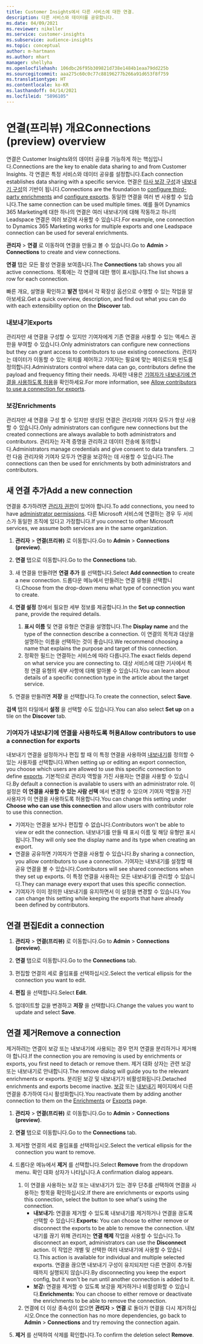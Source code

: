 ```yaml
---
title: Customer Insights에서 다른 서비스에 대한 연결.
description: 다른 서비스와 데이터를 공유합니다.
ms.date: 04/09/2021
ms.reviewer: nikeller
ms.service: customer-insights
ms.subservice: audience-insights
ms.topic: conceptual
author: m-hartmann
ms.author: mhart
manager: shellyha
ms.openlocfilehash: 106dbc26f95b309821d738e1484b1eaa79dd225b
ms.sourcegitcommit: aaa275c60c0c77c88196277b266a91d653f8f759
ms.translationtype: HT
ms.contentlocale: ko-KR
ms.lasthandoff: 04/14/2021
ms.locfileid: "5896105"
---
```

# <a name="connections-preview-overview"></a><span data-ttu-id="42d39-103">연결(프리뷰) 개요</span><span class="sxs-lookup"><span data-stu-id="42d39-103">Connections (preview) overview</span></span>

<span data-ttu-id="42d39-104">연결은 Customer Insights와의 데이터 공유를 가능하게 하는 핵심입니다.</span><span class="sxs-lookup"><span data-stu-id="42d39-104">Connections are the key to enable data sharing to and from Customer Insights.</span></span> <span data-ttu-id="42d39-105">각 연결은 특정 서비스와 데이터 공유를 설정합니다.</span><span class="sxs-lookup"><span data-stu-id="42d39-105">Each connection establishes data sharing with a specific service.</span></span> <span data-ttu-id="42d39-106">연결은 [타사 보강 구성](enrichment-hub.md)과 [내보내기 구성](export-destinations.md)의 기반이 됩니다.</span><span class="sxs-lookup"><span data-stu-id="42d39-106">Connections are the foundation to [configure third-party enrichments](enrichment-hub.md) and [configure exports](export-destinations.md).</span></span> <span data-ttu-id="42d39-107">동일한 연결을 여러 번 사용할 수 있습니다.</span><span class="sxs-lookup"><span data-stu-id="42d39-107">The same connection can be used multiple times.</span></span> <span data-ttu-id="42d39-108">예를 들어 Dynamics 365 Marketing에 대한 하나의 연결은 여러 내보내기에 대해 작동하고 하나의 Leadspace 연결은 여러 보강에 사용할 수 있습니다.</span><span class="sxs-lookup"><span data-stu-id="42d39-108">For example, one connection to Dynamics 365 Marketing works for multiple exports and one Leadspace connection can be used for several enrichments.</span></span>

<span data-ttu-id="42d39-109">**관리자** > **연결** 로 이동하여 연결을 만들고 볼 수 있습니다.</span><span class="sxs-lookup"><span data-stu-id="42d39-109">Go to **Admin** > **Connections** to create and view connections.</span></span>

<span data-ttu-id="42d39-110">**연결** 탭은 모든 활성 연결을 보여줍니다.</span><span class="sxs-lookup"><span data-stu-id="42d39-110">The **Connections** tab shows you all active connections.</span></span> <span data-ttu-id="42d39-111">목록에는 각 연결에 대한 행이 표시됩니다.</span><span class="sxs-lookup"><span data-stu-id="42d39-111">The list shows a row for each connection.</span></span> 

<span data-ttu-id="42d39-112">빠른 개요, 설명을 확인하고 **발견** 탭에서 각 확장성 옵션으로 수행할 수 있는 작업을 알아보세요.</span><span class="sxs-lookup"><span data-stu-id="42d39-112">Get a quick overview, description, and find out what you can do with each extensibility option on the **Discover** tab.</span></span>

### <a name="exports"></a><span data-ttu-id="42d39-113">내보내기</span><span class="sxs-lookup"><span data-stu-id="42d39-113">Exports</span></span>

<span data-ttu-id="42d39-114">관리자만 새 연결을 구성할 수 있지만 기여자에게 기존 연결을 사용할 수 있는 액세스 권한을 부여할 수 있습니다.</span><span class="sxs-lookup"><span data-stu-id="42d39-114">Only administrators can configure new connections but they can grant access to contributors to use existing connections.</span></span> <span data-ttu-id="42d39-115">관리자는 데이터가 이동할 수 있는 위치를 제어하고 기여자는 필요에 맞는 페이로드와 빈도를 정의합니다.</span><span class="sxs-lookup"><span data-stu-id="42d39-115">Administrators control where data can go, contributors define the payload and frequency fitting their needs.</span></span> <span data-ttu-id="42d39-116">자세한 내용은 [기여자가 내보내기에 연결을 사용하도록 허용](#allow-contributors-to-use-a-connection-for-exports)을 확인하세요.</span><span class="sxs-lookup"><span data-stu-id="42d39-116">For more information, see [Allow contributors to use a connection for exports](#allow-contributors-to-use-a-connection-for-exports).</span></span>

### <a name="enrichments"></a><span data-ttu-id="42d39-117">보강</span><span class="sxs-lookup"><span data-stu-id="42d39-117">Enrichments</span></span>

<span data-ttu-id="42d39-118">관리자만 새 연결을 구성 할 수 있지만 생성된 연결은 관리자와 기여자 모두가 항상 사용할 수 있습니다.</span><span class="sxs-lookup"><span data-stu-id="42d39-118">Only administrators can configure new connections but the created connections are always available to both administrators and contributors.</span></span> <span data-ttu-id="42d39-119">관리자는 자격 증명을 관리하고 데이터 전송에 동의합니다.</span><span class="sxs-lookup"><span data-stu-id="42d39-119">Administrators manage credentials and give consent to data transfers.</span></span> <span data-ttu-id="42d39-120">그런 다음 관리자와 기여자 모두가 연결을 보강하는 데 사용할 수 있습니다.</span><span class="sxs-lookup"><span data-stu-id="42d39-120">The connections can then be used for enrichments by both administrators and contributors.</span></span>

## <a name="add-a-new-connection"></a><span data-ttu-id="42d39-121">새 연결 추가</span><span class="sxs-lookup"><span data-stu-id="42d39-121">Add a new connection</span></span>

<span data-ttu-id="42d39-122">연결을 추가하려면 [관리자 권한](permissions.md)이 있어야 합니다.</span><span class="sxs-lookup"><span data-stu-id="42d39-122">To add connections, you need to have [administrator permissions](permissions.md).</span></span> <span data-ttu-id="42d39-123">다른 Microsoft 서비스에 연결하는 경우 두 서비스가 동일한 조직에 있다고 가정합니다.</span><span class="sxs-lookup"><span data-stu-id="42d39-123">If you connect to other Microsoft services, we assume both services are in the same organization.</span></span>

1. <span data-ttu-id="42d39-124">**관리자** > **연결(프리뷰)** 로 이동합니다.</span><span class="sxs-lookup"><span data-stu-id="42d39-124">Go to **Admin** > **Connections (preview)**.</span></span>

1. <span data-ttu-id="42d39-125">**연결** 탭으로 이동합니다.</span><span class="sxs-lookup"><span data-stu-id="42d39-125">Go to the **Connections** tab.</span></span>

1. <span data-ttu-id="42d39-126">새 연결을 만들려면 **연결 추가** 를 선택합니다.</span><span class="sxs-lookup"><span data-stu-id="42d39-126">Select **Add connection** to create a new connection.</span></span> <span data-ttu-id="42d39-127">드롭다운 메뉴에서 만들려는 연결 유형을 선택합니다.</span><span class="sxs-lookup"><span data-stu-id="42d39-127">Choose from the drop-down menu what type of connection you want to create.</span></span>

1. <span data-ttu-id="42d39-128">**연결 설정** 창에서 필요한 세부 정보를 제공합니다.</span><span class="sxs-lookup"><span data-stu-id="42d39-128">In the **Set up connection** pane, provide the required details.</span></span> 
   1. <span data-ttu-id="42d39-129">**표시 이름** 및 연결 유형은 연결을 설명합니다.</span><span class="sxs-lookup"><span data-stu-id="42d39-129">The **Display name** and the type of the connection describe a connection.</span></span> <span data-ttu-id="42d39-130">이 연결의 목적과 대상을 설명하는 이름을 선택하는 것이 좋습니다.</span><span class="sxs-lookup"><span data-stu-id="42d39-130">We recommend choosing a name that explains the purpose and target of this connection.</span></span>
   1. <span data-ttu-id="42d39-131">정확한 필드는 연결하는 서비스에 따라 다릅니다.</span><span class="sxs-lookup"><span data-stu-id="42d39-131">The exact fields depend on what service you are connecting to.</span></span> <span data-ttu-id="42d39-132">대상 서비스에 대한 기사에서 특정 연결 유형의 세부 사항에 대해 알아볼 수 있습니다.</span><span class="sxs-lookup"><span data-stu-id="42d39-132">You can learn about details of a specific connection type in the article about the target service.</span></span>

1. <span data-ttu-id="42d39-133">연결을 만들려면 **저장** 을 선택합니다.</span><span class="sxs-lookup"><span data-stu-id="42d39-133">To create the connection, select **Save**.</span></span>

<span data-ttu-id="42d39-134">**검색** 탭의 타일에서 **설정** 을 선택할 수도 있습니다.</span><span class="sxs-lookup"><span data-stu-id="42d39-134">You can also select **Set up** on a tile on the **Discover** tab.</span></span>

### <a name="allow-contributors-to-use-a-connection-for-exports"></a><span data-ttu-id="42d39-135">기여자가 내보내기에 연결을 사용하도록 허용</span><span class="sxs-lookup"><span data-stu-id="42d39-135">Allow contributors to use a connection for exports</span></span>

<span data-ttu-id="42d39-136">내보내기 연결을 설정하거나 편집 할 때 이 특정 연결을 사용하여 [내보내기](export-destinations.md)를 정의할 수 있는 사용자를 선택합니다.</span><span class="sxs-lookup"><span data-stu-id="42d39-136">When setting up or editing an export connection, you choose which users are allowed to use this specific connection to define [exports](export-destinations.md).</span></span> <span data-ttu-id="42d39-137">기본적으로 관리자 역할을 가진 사용자는 연결을 사용할 수 있습니다.</span><span class="sxs-lookup"><span data-stu-id="42d39-137">By default a connection is available to users with an administrator role.</span></span> <span data-ttu-id="42d39-138">이 설정은 **이 연결을 사용할 수 있는 사람 선택** 에서 변경할 수 있으며 기여자 역할을 가진 사용자가 이 연결을 사용하도록 허용합니다.</span><span class="sxs-lookup"><span data-stu-id="42d39-138">You can change this setting under **Choose who can use this connection** and allow users with contributor role to use this connection.</span></span>

- <span data-ttu-id="42d39-139">기여자는 연결을 보거나 편집할 수 없습니다.</span><span class="sxs-lookup"><span data-stu-id="42d39-139">Contributors won't be able to view or edit the connection.</span></span> <span data-ttu-id="42d39-140">내보내기를 만들 때 표시 이름 및 해당 유형만 표시됩니다.</span><span class="sxs-lookup"><span data-stu-id="42d39-140">They will only see the display name and its type when creating an export.</span></span>
- <span data-ttu-id="42d39-141">연결을 공유하면 기여자가 연결을 사용할 수 있습니다.</span><span class="sxs-lookup"><span data-stu-id="42d39-141">By sharing a connection, you allow contributors to use a connection.</span></span> <span data-ttu-id="42d39-142">기여자는 내보내기를 설정할 때 공유 연결을 볼 수 있습니다.</span><span class="sxs-lookup"><span data-stu-id="42d39-142">Contributors will see shared connections when they set up exports.</span></span> <span data-ttu-id="42d39-143">이 특정 연결을 사용하는 모든 내보내기를 관리할 수 있습니다.</span><span class="sxs-lookup"><span data-stu-id="42d39-143">They can manage every export that uses this specific connection.</span></span>
- <span data-ttu-id="42d39-144">기여자가 이미 정의한 내보내기를 유지하면서 이 설정을 변경할 수 있습니다.</span><span class="sxs-lookup"><span data-stu-id="42d39-144">You can change this setting while keeping the exports that have already been defined by contributors.</span></span>

## <a name="edit-a-connection"></a><span data-ttu-id="42d39-145">연결 편집</span><span class="sxs-lookup"><span data-stu-id="42d39-145">Edit a connection</span></span>

1. <span data-ttu-id="42d39-146">**관리자** > **연결(프리뷰)** 로 이동합니다.</span><span class="sxs-lookup"><span data-stu-id="42d39-146">Go to **Admin** > **Connections (preview)**.</span></span>

1. <span data-ttu-id="42d39-147">**연결** 탭으로 이동합니다.</span><span class="sxs-lookup"><span data-stu-id="42d39-147">Go to the **Connections** tab.</span></span>

1. <span data-ttu-id="42d39-148">편집할 연결의 세로 줄임표를 선택하십시오.</span><span class="sxs-lookup"><span data-stu-id="42d39-148">Select the vertical ellipsis for the connection you want to edit.</span></span>

1. <span data-ttu-id="42d39-149">**편집** 을 선택합니다.</span><span class="sxs-lookup"><span data-stu-id="42d39-149">Select **Edit**.</span></span>

1. <span data-ttu-id="42d39-150">업데이트할 값을 변경하고 **저장** 을 선택합니다.</span><span class="sxs-lookup"><span data-stu-id="42d39-150">Change the values you want to update and select **Save**.</span></span>

## <a name="remove-a-connection"></a><span data-ttu-id="42d39-151">연결 제거</span><span class="sxs-lookup"><span data-stu-id="42d39-151">Remove a connection</span></span>

<span data-ttu-id="42d39-152">제거하려는 연결이 보강 또는 내보내기에 사용되는 경우 먼저 연결을 분리하거나 제거해야 합니다.</span><span class="sxs-lookup"><span data-stu-id="42d39-152">If the connection you are removing is used by enrichments or exports, you first need to detach or remove them.</span></span> <span data-ttu-id="42d39-153">제거 대화 상자는 관련 보강 또는 내보내기로 안내합니다.</span><span class="sxs-lookup"><span data-stu-id="42d39-153">The remove dialog will guide you to the relevant enrichments or exports.</span></span> <span data-ttu-id="42d39-154">분리된 보강 및 내보내기가 비활성화됩니다.</span><span class="sxs-lookup"><span data-stu-id="42d39-154">Detached enrichments and exports become inactive.</span></span> <span data-ttu-id="42d39-155">[보강](enrichment-hub.md) 또는 [내보내기](export-destinations.md) 페이지에서 다른 연결을 추가하여 다시 활성화합니다.</span><span class="sxs-lookup"><span data-stu-id="42d39-155">You reactivate them by adding another connection to them on the [Enrichments](enrichment-hub.md) or [Exports](export-destinations.md) page.</span></span>

1. <span data-ttu-id="42d39-156">**관리자** > **연결(프리뷰)** 로 이동합니다.</span><span class="sxs-lookup"><span data-stu-id="42d39-156">Go to **Admin** > **Connections (preview)**.</span></span>

1. <span data-ttu-id="42d39-157">**연결** 탭으로 이동합니다.</span><span class="sxs-lookup"><span data-stu-id="42d39-157">Go to the **Connections** tab.</span></span>

1. <span data-ttu-id="42d39-158">제거할 연결의 세로 줄임표를 선택하십시오.</span><span class="sxs-lookup"><span data-stu-id="42d39-158">Select the vertical ellipsis for the connection you want to remove.</span></span>

1. <span data-ttu-id="42d39-159">드롭다운 메뉴에서 **제거** 를 선택합니다.</span><span class="sxs-lookup"><span data-stu-id="42d39-159">Select **Remove** from the dropdown menu.</span></span> <span data-ttu-id="42d39-160">확인 대화 상자가 나타납니다.</span><span class="sxs-lookup"><span data-stu-id="42d39-160">A confirmation dialog appears.</span></span>

   1. <span data-ttu-id="42d39-161">이 연결을 사용하는 보강 또는 내보내기가 있는 경우 단추를 선택하여 연결을 사용하는 항목을 확인하십시오.</span><span class="sxs-lookup"><span data-stu-id="42d39-161">If there are enrichments or exports using this connection, select the button to see what's using the connection.</span></span>
      - <span data-ttu-id="42d39-162">**내보내기:** 연결을 제거할 수 있도록 내보내기를 제거하거나 연결을 끊도록 선택할 수 있습니다.</span><span class="sxs-lookup"><span data-stu-id="42d39-162">**Exports:** You can choose to either remove or disconnect the exports to be able to remove the connection.</span></span> <span data-ttu-id="42d39-163">내보내기를 끊기 위해 관리자는 **연결 해제** 작업을 사용할 수 있습니다.</span><span class="sxs-lookup"><span data-stu-id="42d39-163">To disconnect an export, administrators can use the **Disconnect** action.</span></span> <span data-ttu-id="42d39-164">이 작업은 개별 및 선택한 여러 내보내기에 사용할 수 있습니다.</span><span class="sxs-lookup"><span data-stu-id="42d39-164">This action is available for individual and multiple selected exports.</span></span> <span data-ttu-id="42d39-165">연결을 끊으면 내보내기 구성이 유지되지만 다른 연결이 추가될 때까지 실행되지 않습니다.</span><span class="sxs-lookup"><span data-stu-id="42d39-165">By disconnecting you keep the export config, but it won't be run until another connection is added to it.</span></span>
      - <span data-ttu-id="42d39-166">**보강:** 연결을 제거할 수 있도록 보강을 제거하거나 비활성화할 수 있습니다.</span><span class="sxs-lookup"><span data-stu-id="42d39-166">**Enrichments:** You can choose to either remove or deactivate the enrichments to be able to remove the connection.</span></span> 
   1. <span data-ttu-id="42d39-167">연결에 더 이상 종속성이 없으면 **관리자** > **연결** 로 돌아가 연결을 다시 제거하십시오.</span><span class="sxs-lookup"><span data-stu-id="42d39-167">Once the connection has no more dependencies, go back to **Admin** > **Connections** and try removing the connection again.</span></span>

1. <span data-ttu-id="42d39-168">**제거** 를 선택하여 삭제를 확인합니다.</span><span class="sxs-lookup"><span data-stu-id="42d39-168">To confirm the deletion select **Remove**.</span></span>

